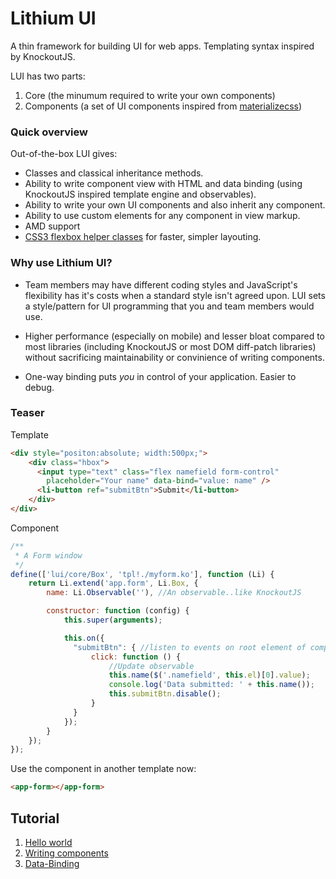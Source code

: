 Lithium UI
==========

A thin framework for building UI for web apps. Templating syntax inspired by KnockoutJS.

LUI has two parts:

1. Core (the minumum required to write your own components)
2. Components (a set of UI components inspired from [materializecss](materializecss.com))

### Quick overview

Out-of-the-box LUI gives:
- Classes and classical inheritance methods.
- Ability to write component view with HTML and data binding (using KnockoutJS inspired template engine and observables).
- Ability to write your own UI components and also inherit any component.
- Ability to use custom elements for any component in view markup.
- AMD support
- [CSS3 flexbox helper classes](https://github.com/Munawwar/flex-helper) for faster, simpler layouting.

### Why use Lithium UI?

- Team members may have different coding styles and JavaScript's flexibility has it's costs when a standard style isn't agreed upon. LUI sets a style/pattern for UI programming that you and team members would use.

- Higher performance (especially on mobile) and lesser bloat compared to most libraries (including KnockoutJS or most DOM diff-patch libraries) without sacrificing maintainability or convinience of writing components.

- One-way binding puts *you* in control of your application. Easier to debug.

### Teaser
Template
```html
<div style="positon:absolute; width:500px;">
    <div class="hbox">
      <input type="text" class="flex namefield form-control"
        placeholder="Your name" data-bind="value: name" />
      <li-button ref="submitBtn">Submit</li-button>
    </div>
</div>
```
Component
```javascript
/**
 * A Form window
 */
define(['lui/core/Box', 'tpl!./myform.ko'], function (Li) {
    return Li.extend('app.form', Li.Box, {
        name: Li.Observable(''), //An observable..like KnockoutJS

        constructor: function (config) {
            this.super(arguments);

            this.on({
              "submitBtn": { //listen to events on root element of component
                  click: function () {
                      //Update observable
                      this.name($('.namefield', this.el)[0].value);
                      console.log('Data submitted: ' + this.name());
                      this.submitBtn.disable();
                  }
              }
            });
        }
    });
});
```
Use the component in another template now:
```html
<app-form></app-form>
```

Tutorial
------
1. [Hello world](https://github.com/Munawwar/lithium-ui/wiki/Tutorial-1-Hello-World)
2. [Writing components](https://github.com/Munawwar/lithium-ui/wiki/Tutorial-2-Write-a-Component)
3. [Data-Binding](https://github.com/Munawwar/lithium-ui/wiki/Tutorial-3-Data-Binding)
